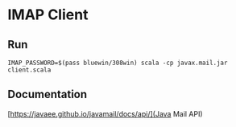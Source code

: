 IMAP Client
===========

Run
---

	IMAP_PASSWORD=$(pass bluewin/308win) scala -cp javax.mail.jar client.scala

Documentation
-------------

[https://javaee.github.io/javamail/docs/api/](Java Mail API)
